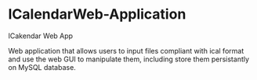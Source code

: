 # ICalendarWeb-Application
ICakendar Web App


Web application that allows users to input files compliant with ical format and use the web GUI to manipulate them, including store them persistantly on MySQL database. 
